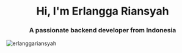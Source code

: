 <h1 align="center">Hi, I'm Erlangga Riansyah</h1>
<h3 align="center">A passionate backend developer from Indonesia</h3>

<p><img align="center" src="https://github-readme-stats.vercel.app/api/top-langs?username=erlanggariansyah&show_icons=true&locale=en&layout=compact" alt="erlanggariansyah" /></p>
